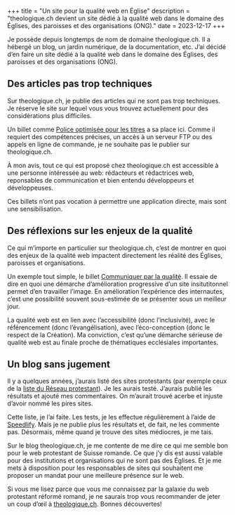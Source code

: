 +++
title = "Un site pour la qualité web en Église"
description = "theologique.ch devient un site dédié à la qualité web dans le domaine des Églises, des paroisses et des organisations (ONG)."
date = 2023-12-17
+++

Je possède depuis longtemps de nom de domaine theologique.ch. Il a hébergé un blog, un jardin numérique, de la documentation, etc. J’ai décidé d’en faire un site dédié à la qualité web dans le domaine des Églises, des paroisses et des organisations (ONG).

## Des articles pas trop techniques

Sur theologique.ch, je publie des articles qui ne sont pas trop techniques. Je réserve le site sur lequel vous vous trouvez actuellement pour des considérations plus difficiles.

Un billet comme [Police optimisée pour les titres](/web/police-optimisee-titres/) a sa place ici. Comme il requiert des compétences précises, un accès à un serveur FTP ou des appels en ligne de commande, je ne souhaite pas le publier sur theologique.ch.

À mon avis, tout ce qui est proposé chez theologique.ch est accessible à une personne intéressée au web: rédacteurs et rédactrices web, reponsables de communication et bien entendu développeurs et développeuses.

Ces billets n’ont pas vocation à permettre une application directe, mais sont une sensibilisation.

## Des réflexions sur les enjeux de la qualité

Ce qui m’importe en particulier sur theologique.ch, c’est de montrer en quoi des enjeux de la qualité web impactent directement les réalité des Églises, paroisses et organisations.

Un exemple tout simple, le billet [Communiquer par la qualité](https://theologique.ch/blog/communiquer-qualite/). Il essaie de dire en quoi une démarche d’amélioration progressive d’un site insitutitonnel permet d’en travailler l’image. En amélioration l’expérience des internautes, c’est une possibilité souvent sous-estimée de se présenter sous un meilleur jour.

La qualité web est en lien avec l’accessibilité (donc l’inclusivité), avec le référencement (donc l’évangélisation), avec l’éco-conception (donc le respect de la Création). Ma conviction, c’est qu’une démarche sérieuse de qualité web est au finale proche de thématiques ecclésiales importantes.

## Un blog sans jugement

Il y a quelques années, j’aurais listé des sites protestants (par exemple ceux de la [liste du Réseau protestant](https://reseau-protestant.ch/liste/)). Je les aurais testé. J’aurais publié les résultats et ajouté mes commentaires. On m’aurait trouvé acerbe et injuste d’avoir nommé les pires sites.

Cette liste, je l’ai faite. Les tests, je les effectue régulièrement à l’aide de [Speedlify](https://www.speedlify.dev/). Mais je ne publie plus les résultats et, de fait, ne les commente pas. Désormais, même quand je trouve des sites médiocres, je me tais.

Sur le blog theologique.ch, je me contente de me dire ce qui me semble bon pour le web protestant de Suisse romande. Ce que j’y dis est aussi valable pour des institutions et organisations qui ne sont pas des Églises. Et je me mets à disposition pour les responsables de sites qui souhaitent me proposer un mandat pour une meilleure présence sur le web.

Si vous me lisez parce que vous me connaissez par la galaxie du web protestant réformé romand, je ne saurais trop vous recommander de jeter un coup d’œil à [theologique.ch](https://theologique.ch/). Bonnes découvertes!
